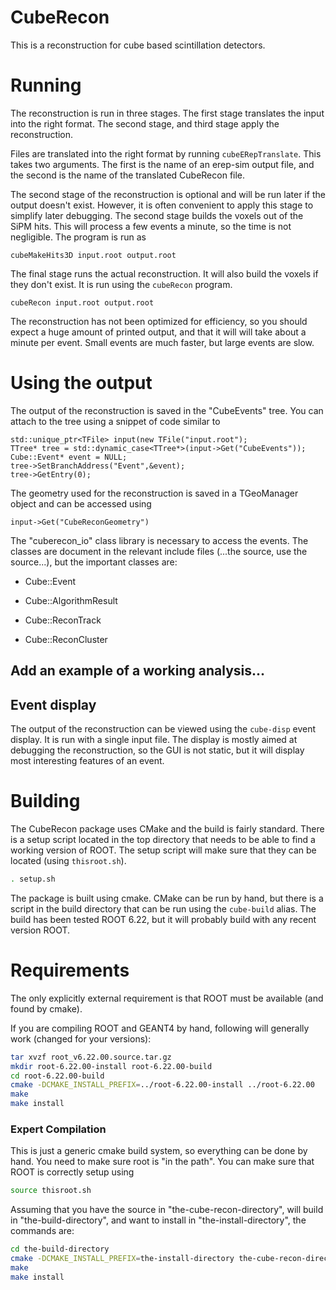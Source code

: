 # CubeRecon

This is a reconstruction for cube based scintillation detectors.

# Running

The reconstruction is run in three stages.  The first stage translates
the input into the right format.  The second stage, and third stage
apply the reconstruction.

Files are translated into the right format by running
```cubeERepTranslate```.  This takes two arguments.  The first is the
name of an erep-sim output file, and the second is the name of the
translated CubeRecon file.

The second stage of the reconstruction is optional and will be run
later if the output doesn't exist.  However, it is often convenient to
apply this stage to simplify later debugging.  The second stage builds
the voxels out of the SiPM hits.  This will process a few events a
minute, so the time is not negligible.  The program is run as

```
cubeMakeHits3D input.root output.root
```

The final stage runs the actual reconstruction.  It will also build
the voxels if they don't exist.  It is run using the ```cubeRecon```
program.

```
cubeRecon input.root output.root
```

The reconstruction has not been optimized for efficiency, so you
should expect a huge amount of printed output, and that it will will
take about a minute per event.  Small events are much faster, but
large events are slow.

# Using the output

The output of the reconstruction is saved in the "CubeEvents" tree.
You can attach to the tree using a snippet of code similar to

```
std::unique_ptr<TFile> input(new TFile("input.root");
TTree* tree = std::dynamic_case<TTree*>(input->Get("CubeEvents"));
Cube::Event* event = NULL;
tree->SetBranchAddress("Event",&event);
tree->GetEntry(0);
```

The geometry used for the reconstruction is saved in a TGeoManager
object and can be accessed using

```
input->Get("CubeReconGeometry")
```

The "cuberecon_io" class library is necessary to access the events.
The classes are document in the relevant include files (...the source,
use the source...), but the important classes are:

- Cube::Event

- Cube::AlgorithmResult

- Cube::ReconTrack

- Cube::ReconCluster

## Add an example of a working analysis...

## Event display

The output of the reconstruction can be viewed using the ```cube-disp```
event display.  It is run with a single input file.  The display is
mostly aimed at debugging the reconstruction, so the GUI is not
static, but it will display most interesting features of an event.

# Building

The CubeRecon package uses CMake and the build is fairly standard.
There is a setup script located in the top directory that needs to be
able to find a working version of ROOT.  The setup script will make
sure that they can be located (using `thisroot.sh`).

```bash
. setup.sh
```

The package is built using cmake.  CMake can be run by hand, but there
is a script in the build directory that can be run using the
`cube-build` alias.  The build has been tested ROOT 6.22, but it will
probably build with any recent version ROOT.

# Requirements 

The only explicitly external requirement is that ROOT must be
available (and found by cmake).

If you are compiling ROOT and GEANT4 by hand, following will generally
work (changed for your versions):

```bash
tar xvzf root_v6.22.00.source.tar.gz
mkdir root-6.22.00-install root-6.22.00-build
cd root-6.22.00-build
cmake -DCMAKE_INSTALL_PREFIX=../root-6.22.00-install ../root-6.22.00
make
make install
```

### Expert Compilation

This is just a generic cmake build system, so everything can be done
by hand.  You need to make sure root is "in the path".  You can make
sure that ROOT is correctly setup using

``` bash
source thisroot.sh
```

Assuming that you have the source in "the-cube-recon-directory", will
build in "the-build-directory", and want to install in
"the-install-directory", the commands are:

```bash
cd the-build-directory
cmake -DCMAKE_INSTALL_PREFIX=the-install-directory the-cube-recon-directory
make
make install
```


